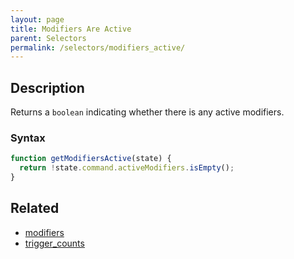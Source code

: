 ```yaml
---
layout: page
title: Modifiers Are Active
parent: Selectors
permalink: /selectors/modifiers_active/
---
```


## Description

Returns a `boolean` indicating whether there is any active modifiers.

### Syntax

```js
function getModifiersActive(state) {
  return !state.command.activeModifiers.isEmpty();
}
```

## Related

- [modifiers](./modifiers.md)
- [trigger_counts](./trigger_counts.md)
